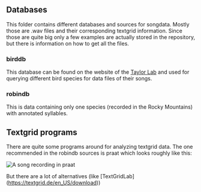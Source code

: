 ## Databases
This folder contains different databases and sources for songdata. Mostly those are .wav files
and their corresponding textgrid information. Since those are quite big only a
few examples are actually stored in the repository, but there is information on how
to get all the files.

### birddb
This database can be found on the website of the [Taylor Lab](http://taylor0.biology.ucla.edu/birdDBQuery/) and used for querying different bird species for data files of their songs.

### robindb
This is data containing only one species (recorded in the Rocky Mountains) with annotated
syllables.

## Textgrid programs
There are quite some programs around for analyzing textgrid data. The one recommended in the robindb
sources is praat which looks roughly like this:

![A song recording in praat](http://i.imgur.com/niuwBiY.png "Praat UI")

But there are a lot of alternatives (like [TextGridLab] (https://textgrid.de/en_US/download))
